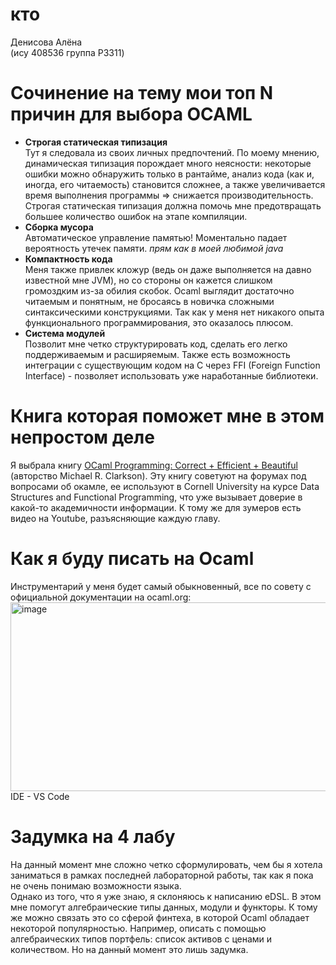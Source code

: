 # кто
Денисова Алёна <br>
(ису 408536 группа P3311)
# Сочинение на тему мои топ N причин для выбора OCAML
- **Строгая статическая типизация** <br>
Тут я следовала из своих личных предпочтений. По моему мнению, динамическая типизация порождает много неясности: некоторые ошибки можно обнаружить только в рантайме, анализ кода (как и, иногда, его читаемость) становится сложнее, а также увеличивается время выполнения программы => снижается производительность. Строгая статическая типизация должна помочь мне предотвращать большее количество ошибок на этапе компиляции.
- **Сборка мусора** <br>
Автоматическое управление памятью! Моментально падает вероятность утечек памяти. _прям как в моей любимой java_
- **Компактность кода** <br>
Меня также привлек кложур (ведь он даже выполняется на давно известной мне JVM), но со стороны он кажется слишком громоздким из-за обилия скобок. Ocaml выглядит достаточно читаемым и понятным, не бросаясь в новичка сложными синтаксическими конструкциями. Так как у меня нет никакого опыта функционального программирования, это оказалось плюсом.
- **Система модулей** <br>
Позволит мне четко структурировать код, сделать его легко поддерживаемым и расширяемым. Также есть возможность интеграции с существующим кодом на C через FFI (Foreign Function Interface) - позволяет использовать уже наработанные библиотеки.
# Книга которая поможет мне в этом непростом деле
Я выбрала книгу [OCaml Programming: Correct + Efficient + Beautiful](https://cs3110.github.io/textbook/cover.html) (авторство Michael R. Clarkson). Эту книгу советуют на форумах под вопросами об окамле, ее используют в Cornell University на курсе Data Structures and Functional Programming, что уже вызывает доверие в какой-то академичности информации. К тому же для зумеров есть видео на Youtube, разъясняющие каждую главу. 
# Как я буду писать на Ocaml
Инструментарий у меня будет самый обыкновенный, все по совету с официальной документации на ocaml.org:
<img width="1010" height="302" alt="image" src="https://github.com/user-attachments/assets/dfc21210-fa8b-4737-99e7-1496ddc35e07" />
IDE - VS Code
# Задумка на 4 лабу
На данный момент мне сложно четко сформулировать, чем бы я хотела заниматься в рамках последней лабораторной работы, так как я пока не очень понимаю возможности языка. <br>
Однако из того, что я уже знаю, я склоняюсь к написанию eDSL. В этом мне помогут алгебраические типы данных, модули и функторы. К тому же можно связать это со сферой финтеха, в которой Ocaml обладает некоторой популярностью. Например, описать с помощью алгебраических типов портфель: список активов с ценами и количеством. Но на данный момент это лишь задумка.
